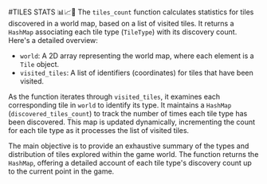 #TILES STATS 📊📈🎯 
The `tiles_count` function calculates statistics for tiles discovered in a world map, based on a list of visited tiles. It returns a `HashMap` associating each tile type (`TileType`) with its discovery count. Here's a detailed overview:

- `world`: A 2D array representing the world map, where each element is a `Tile` object.
- `visited_tiles`: A list of identifiers (coordinates) for tiles that have been visited.

As the function iterates through `visited_tiles`, it examines each corresponding tile in `world` to identify its type. It maintains a `HashMap` (`discovered_tiles_count`) to track the number of times each tile type has been discovered. This map is updated dynamically, incrementing the count for each tile type as it processes the list of visited tiles.

The main objective is to provide an exhaustive summary of the types and distribution of tiles explored within the game world. The function returns the `HashMap`, offering a detailed account of each tile type's discovery count up to the current point in the game.
